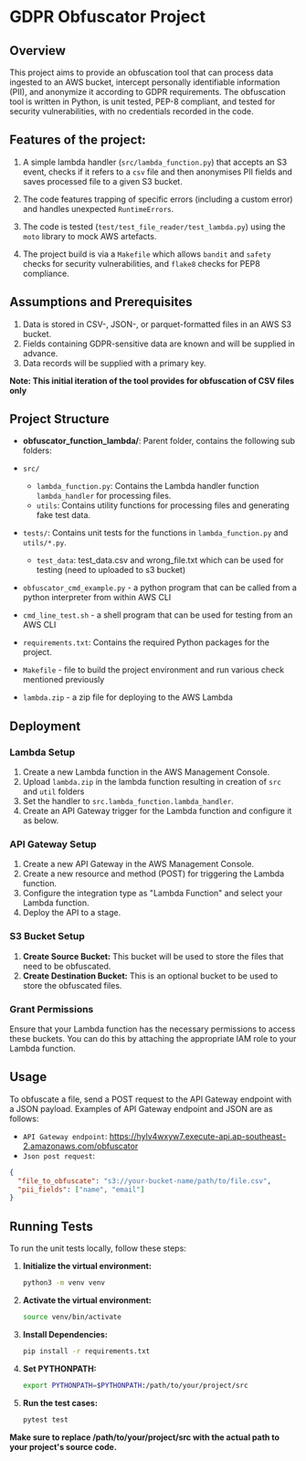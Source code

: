 <!-- README.md -->

# GDPR Obfuscator Project

## Overview

This project aims to provide an obfuscation tool that can process data ingested to an AWS bucket, intercept personally identifiable information (PII), and anonymize it according to GDPR requirements.  The obfuscation tool is written in Python, is unit tested, PEP-8 compliant, and tested for security vulnerabilities, with no credentials recorded in the code.


## Features of the project:
1. A simple lambda handler (`src/lambda_function.py`) that accepts an S3 event, checks if it refers to a `csv` file and then anonymises PII fields and saves processed file to a given S3 bucket.

1. The code features trapping of specific errors (including a custom error) and handles unexpected `RuntimeErrors`.
1. The code is tested (`test/test_file_reader/test_lambda.py`) using the `moto` library to mock AWS artefacts. 

1. The project build is via a `Makefile` which allows `bandit` and `safety` checks for security vulnerabilities, and `flake8` checks for PEP8 compliance.

## Assumptions and Prerequisites
1. Data is stored in CSV-, JSON-, or parquet-formatted files in an AWS S3 bucket.
2. Fields containing GDPR-sensitive data are known and will be  supplied in advance.
3. Data records will be supplied with a primary key.

**Note: This initial iteration of the tool provides for obfuscation
of CSV files only**


## Project Structure

- **obfuscator_function_lambda/**: Parent folder, contains the following sub folders:
- `src/`
  - `lambda_function.py`: Contains the Lambda handler function `lambda_handler` for processing files.
  - `utils`: Contains utility functions for processing files and generating fake test data.
- `tests/`: Contains unit tests for the functions in `lambda_function.py` and `utils/*.py`.
   - `test_data`: test_data.csv and wrong_file.txt which can be used for testing (need to uploaded to s3 bucket)
- `obfuscator_cmd_example.py` - a python program that can be called from a python interpreter 
   from within AWS CLI  
- `cmd_line_test.sh` - a shell program that can be used for testing from an AWS CLI
  
- `requirements.txt`: Contains the required Python packages for the project.
- `Makefile` - file to build the project environment and run various check mentioned previously
- `lambda.zip` - a zip file for deploying to the AWS Lambda

## Deployment

### Lambda Setup

1. Create a new Lambda function in the AWS Management Console.
2. Upload `lambda.zip` in the lambda function resulting in  creation of `src` and `util` folders
3. Set the handler to `src.lambda_function.lambda_handler`.
5. Create an API Gateway trigger for the Lambda function and configure it as below.

### API Gateway Setup

1. Create a new API Gateway in the AWS Management Console.
2. Create a new resource and method (POST) for triggering the Lambda function.
3. Configure the integration type as "Lambda Function" and select your Lambda function.
4. Deploy the API to a stage.

### S3 Bucket Setup

1. **Create Source Bucket:** This bucket will be used to store the files that need to be obfuscated.
2. **Create Destination Bucket:** This is an optional bucket to be used to store the obfuscated files.

### Grant Permissions

Ensure that your Lambda function has the necessary permissions to access these buckets. You can do this by attaching the appropriate IAM role to your Lambda function.


## Usage

To obfuscate a file, send a POST request to the API Gateway endpoint with a JSON payload. 
Examples of API Gateway endpoint and JSON are as follows:

- `API Gateway endpoint`: https://hylv4wxyw7.execute-api.ap-southeast-2.amazonaws.com/obfuscator
- `Json post request`:
```json
{
  "file_to_obfuscate": "s3://your-bucket-name/path/to/file.csv",
  "pii_fields": ["name", "email"]
}
```


## Running Tests

To run the unit tests locally, follow these steps:

1. **Initialize the virtual environment:**
   ```bash
   python3 -m venv venv
2. **Activate the virtual environment:**
   ```bash
   source venv/bin/activate
3. **Install Dependencies:**
   ```bash
   pip install -r requirements.txt
4. **Set PYTHONPATH:**
   ```bash
   export PYTHONPATH=$PYTHONPATH:/path/to/your/project/src
5. **Run the test cases:**
   ```bash
   pytest test
**Make sure to replace /path/to/your/project/src with the actual path to your project's source code.**
